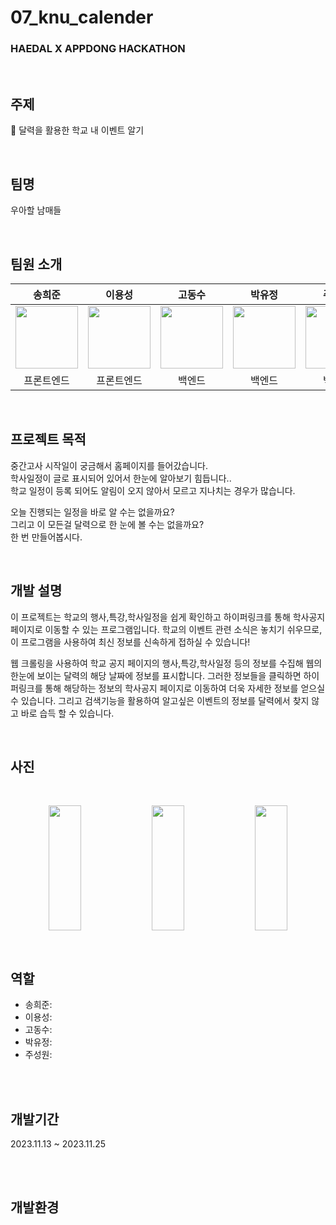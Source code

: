 # 07_knu_calender

### HAEDAL X APPDONG HACKATHON
<br>

## 주제

📆 달력을 활용한 학교 내 이벤트 알기

<br>

## 팀명
우아할 남매들

<br>


## 팀원 소개

| 송희준 | 이용성 | 고동수 | 박유정 | 주성원 | 
|:----:|:----:|:----:|:----:|:----:|
|[<img src="https://github.com/thdgmlwns1.png" width="100px">](https://github.com/thdgmlwns1) | [<img src="https://github.com/dragoncastle0428.png" width="100px">](https://github.com/dragoncastle0428) |[<img src="https://github.com/kdongsu5509.png" width="100px">](https://github.com/kdongsu5509)  | [<img src="https://github.com/izoq78.png" width="100px">](https://github.com/izoq78) | [<img src="https://github.com/castleo7.png" width="100px">](https://github.com/castleo7)|
| 프론트엔드 | 프론트엔드 | 백엔드 | 백엔드 | 백엔드 |

<br>


## 프로젝트 목적
중간고사 시작일이 궁금해서 홈페이지를 들어갔습니다.
<br>
학사일정이 글로 표시되어 있어서 한눈에 알아보기 힘듭니다..
<br>
학교 일정이 등록 되어도 알림이 오지 않아서 모르고 지나치는 경우가 많습니다.
<br>


오늘 진행되는 일정을 바로 알 수는 없을까요?
<br>
그리고 이 모든걸 달력으로 한 눈에 볼 수는 없을까요?
<br>
한 번 만들어봅시다.
<br>

<br>


## 개발 설명
이 프로젝트는 학교의 행사,특강,학사일정을 쉽게 확인하고 하이퍼링크를 통해 학사공지페이지로 이동할 수 있는 프로그램입니다. 
학교의 이벤트 관련 소식은 놓치기 쉬우므로, 이 프로그램을 사용하여 최신 정보를 신속하게 접하실 수 있습니다!

웹 크롤링을 사용하여 학교 공지 페이지의 행사,특강,학사일정 등의 정보를 수집해 웹의 한눈에 보이는 달력의 해당 날짜에 정보를 표시합니다.
그러한 정보들을 클릭하면 하이퍼링크를 통해 해당하는 정보의 학사공지 페이지로 이동하여 더욱 자세한 정보를 얻으실 수 있습니다.
그리고 검색기능을 활용하여 알고싶은 이벤트의 정보를 달력에서 찾지 않고 바로 습득 할 수 있습니다.


<br>



## 사진
<br>
<p align="center">  <img src="https://github.com/Haedal-Appdong-Hackathon/07_knu_calender/assets/127970981/bfa24854-39d7-4c21-bc67-c5cd430333fc" align="center" width="32%" height="200">  <img src="https://github.com/Haedal-Appdong-Hackathon/07_knu_calender/assets/127970981/81f29758-d288-421e-8e2f-159f24374613" align="center" width="32%" height="200">  <img src="https://github.com/Haedal-Appdong-Hackathon/07_knu_calender/assets/127970981/221129ad-c131-4520-af23-542ad4c09a2c" align="center" width="32%" height="200">  </p>



<br>

## 역할
- 송희준: 
- 이용성: 
- 고동수: 
- 박유정: 
- 주성원: 

<br>
<br>

## 개발기간
2023.11.13 ~ 2023.11.25
  
<br>
<br>

## 개발환경

  
<br>
<br>
